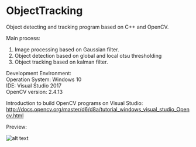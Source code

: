 # ObjectTracking
Object detecting and tracking program based on C++ and OpenCV.   
   
Main process:
1. Image processing based on Gaussian filter.
2. Object detection based on global and local otsu thresholding
3. Object tracking based on kalman filter.

Development Environment:   
Operation System:  Windows 10   
IDE:  Visual Studio 2017   
OpenCV version:  2.4.13   
  
Introduction to build OpenCV programs on Visual Studio:  
http://docs.opencv.org/master/d6/d8a/tutorial_windows_visual_studio_Opencv.html

Preview:   

![alt text](https://user-images.githubusercontent.com/4277682/29572389-c4d95f44-878e-11e7-8d23-323eaa9282b7.png)
